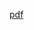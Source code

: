 [pdf](https://docs.google.com/viewer?url=https://github.com/onion2424/later-do/files/7981386/ch.pdf)
